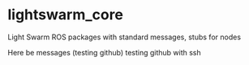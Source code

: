 lightswarm_core
===============

Light Swarm ROS packages with standard messages, stubs for nodes

Here be messages (testing github)
testing github with ssh
